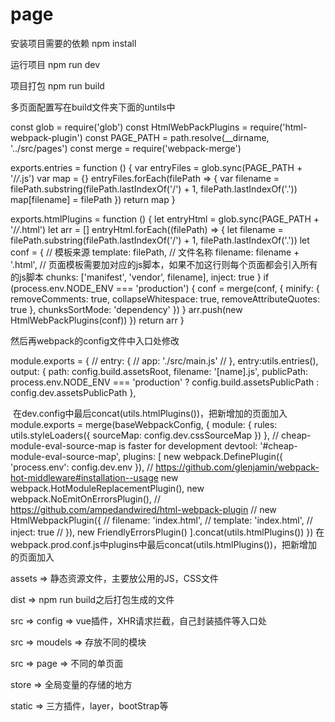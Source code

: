 # page
安装项目需要的依赖
npm install 

运行项目
npm run dev

项目打包
npm run build

多页面配置写在build文件夹下面的untils中

const glob = require('glob')
const HtmlWebPackPlugins = require('html-webpack-plugin')
const PAGE_PATH = path.resolve(__dirname, '../src/pages')
const merge = require('webpack-merge')


exports.entries = function () {
	var entryFiles = glob.sync(PAGE_PATH + '/*/*.js')
	var map = {}
	entryFiles.forEach(filePath => {
		var filename = filePath.substring(filePath.lastIndexOf('\/') + 1, filePath.lastIndexOf('.'))
		map[filename] = filePath
	})
	return map
}

exports.htmlPlugins = function () {
	let entryHtml = glob.sync(PAGE_PATH + '/*/*.html')
	let arr = []
	entryHtml.forEach((filePath) => {
		let filename = filePath.substring(filePath.lastIndexOf('\/') + 1, filePath.lastIndexOf('.'))
		let conf = {
			// 模板来源
			template: filePath,
			// 文件名称
			filename: filename + '.html',
			// 页面模板需要加对应的js脚本，如果不加这行则每个页面都会引入所有的js脚本
			chunks: ['manifest', 'vendor', filename],
			inject: true
		}
		if (process.env.NODE_ENV === 'production') {
			conf = merge(conf, {
				minify: {
					removeComments: true,
					collapseWhitespace: true,
					removeAttributeQuotes: true
				},
				chunksSortMode: 'dependency'
			})
		}
		arr.push(new HtmlWebPackPlugins(conf))
	})
	return arr
}

然后再webpack的config文件中入口处修改

module.exports = {
  // entry: {
  //   app: './src/main.js'
  // },
  entry:utils.entries(),
  output: {
    path: config.build.assetsRoot,
    filename: '[name].js',
    publicPath: process.env.NODE_ENV === 'production'
      ? config.build.assetsPublicPath
      : config.dev.assetsPublicPath
  },
  
  在dev.config中最后concat(utils.htmlPlugins())，把新增加的页面加入
 module.exports = merge(baseWebpackConfig, {
  module: {
    rules: utils.styleLoaders({ sourceMap: config.dev.cssSourceMap })
  },
  // cheap-module-eval-source-map is faster for development
  devtool: '#cheap-module-eval-source-map',
  plugins: [
    new webpack.DefinePlugin({
      'process.env': config.dev.env
    }),
    // https://github.com/glenjamin/webpack-hot-middleware#installation--usage
    new webpack.HotModuleReplacementPlugin(),
    new webpack.NoEmitOnErrorsPlugin(),
    // https://github.com/ampedandwired/html-webpack-plugin
    // new HtmlWebpackPlugin({
    //   filename: 'index.html',
    //   template: 'index.html',
    //   inject: true
    // }),
    new FriendlyErrorsPlugin()
  ].concat(utils.htmlPlugins())
})
在webpack.prod.conf.js中plugins中最后concat(utils.htmlPlugins())，把新增加的页面加入

assets => 静态资源文件，主要放公用的JS，CSS文件

dist => npm run build之后打包生成的文件

src => config => vue插件，XHR请求拦截，自己封装插件等入口处

src => moudels => 存放不同的模块

src => page => 不同的单页面

store => 全局变量的存储的地方

static => 三方插件，layer，bootStrap等

 
